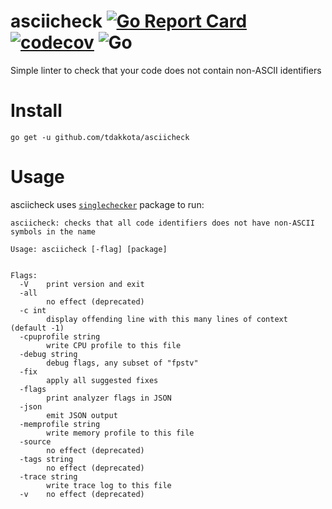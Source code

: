 # asciicheck [![Go Report Card](https://goreportcard.com/badge/github.com/tdakkota/asciicheck)](https://goreportcard.com/report/github.com/tdakkota/asciicheck) [![codecov](https://codecov.io/gh/tdakkota/asciicheck/branch/master/graph/badge.svg)](https://codecov.io/gh/tdakkota/asciicheck) ![Go](https://github.com/tdakkota/asciicheck/workflows/Go/badge.svg)
Simple linter to check that your code does not contain non-ASCII identifiers

# Install
  
```
go get -u github.com/tdakkota/asciicheck
```

# Usage
asciicheck uses [`singlechecker`](https://pkg.go.dev/golang.org/x/tools/go/analysis/singlechecker) package to run:

```
asciicheck: checks that all code identifiers does not have non-ASCII symbols in the name

Usage: asciicheck [-flag] [package]


Flags:
  -V	print version and exit
  -all
    	no effect (deprecated)
  -c int
    	display offending line with this many lines of context (default -1)
  -cpuprofile string
    	write CPU profile to this file
  -debug string
    	debug flags, any subset of "fpstv"
  -fix
    	apply all suggested fixes
  -flags
    	print analyzer flags in JSON
  -json
    	emit JSON output
  -memprofile string
    	write memory profile to this file
  -source
    	no effect (deprecated)
  -tags string
    	no effect (deprecated)
  -trace string
    	write trace log to this file
  -v	no effect (deprecated)
```